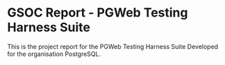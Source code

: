 # GSOC Report - PGWeb Testing Harness Suite

This is the project report for the PGWeb Testing Harness Suite Developed for the organisation PostgreSQL.
